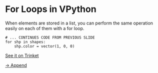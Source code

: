 # For Loops in VPython

When elements are stored in a list, you can perform the same operation easily on each of them with a for loop. 

```
# ... CONTINUES CODE FROM PREVIOUS SLIDE
for shp in shapes:
    shp.color = vector(1, 0, 0)
```
[See it on Trinket](https://trinket.io/glowscript/4e86225d48)

[-> Append](/lists-for-loops-contd/04_append.md)